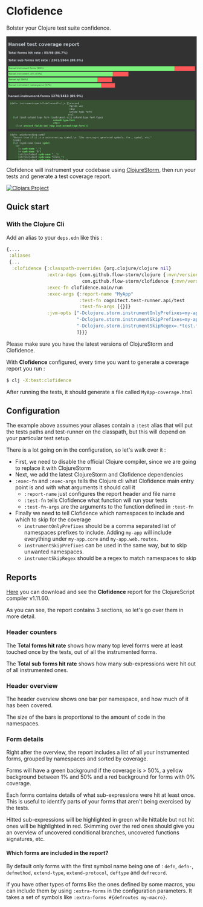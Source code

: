# Clofidence

Bolster your Clojure test suite confidence.

![screenshot](./images/screenshot.png)

Clofidence will instrument your codebase using [ClojureStorm](https://github.com/flow-storm/clojure), 
then run your tests and generate a test coverage report.

[![Clojars Project](https://img.shields.io/clojars/v/com.github.flow-storm/clofidence.svg)](https://clojars.org/com.github.flow-storm/clofidence)

## Quick start

### With the Clojure Cli

Add an alias to your `deps.edn` like this :

```clojure
{....
 :aliases 
 {...
  :clofidence {:classpath-overrides {org.clojure/clojure nil}
               :extra-deps {com.github.flow-storm/clojure {:mvn/version "LATEST"} ; >= 1.11.1-15
                            com.github.flow-storm/clofidence {:mvn/version "LATEST"}}
               :exec-fn clofidence.main/run
               :exec-args {:report-name "MyApp"
                           :test-fn cognitect.test-runner.api/test
                           :test-fn-args [{}]}
               :jvm-opts ["-Dclojure.storm.instrumentOnlyPrefixes=my-app"
                          "-Dclojure.storm.instrumentSkipPrefixes=my-app.unwanted-ns1,my-app.unwanted-ns2"
                          "-Dclojure.storm.instrumentSkipRegex=.*test.*"
                          ]}}}
```

Please make sure you have the latest versions of ClojureStorm and Clofidence.

With __Clofidence__ configured, every time you want to generate a coverage report you run :

```bash
$ clj -X:test:clofidence
```

After running the tests, it should generate a file called `MyApp-coverage.html`

## Configuration

The example above assumes your aliases contain a `:test` alias that will put the tests paths and test-runner 
on the classpath, but this will depend on your particular test setup.

There is a lot going on in the configuration, so let's walk over it :

  * First, we need to disable the official Clojure compiler, since we are going to replace it with ClojureStorm
  * Next, we add the latest ClojureStorm and Clofidence dependencies
  * `:exec-fn` and `:exec-args` tells the Clojure cli what  Clofidence main entry point is and with what arguments it should call it
    * `:report-name` just configures the report header and file name
    * `:test-fn` tells Clofidence what function will run your tests
    * `:test-fn-args` are the arguments to the function defined in `:test-fn`
  * Finally we need to tell Clofidence which namespaces to include and which to skip for the coverage
    * `instrumentOnlyPrefixes` should be a comma separated list of namespaces prefixes to include. Adding `my-app` will include everything 
    under `my-app.core` and `my-app.web.routes`.
    * `instrumentSkipPrefixes` can be used in the same way, but to skip unwanted namespaces.
    * `instrumentSkipRegex` should be a regex to match namespaces to skip
    
## Reports

[Here](/examples/ClojureScript-coverage.html) you can download and see the **Clofidence** report for the ClojureScript compiler v1.11.60.

As you can see, the report contains 3 sections, so let's go over them in more detail.

### Header counters

The **Total forms hit rate** shows how many top level forms were at least touched once by the tests, out of all the instrumented forms.

The **Total sub forms hit rate** shows how many sub-expressions were hit out of all instrumented ones.

### Header overview

The header overview shows one bar per namespace, and how much of it has been covered.

The size of the bars is proportional to the amount of code in the namespaces.

### Form details
  
Right after the overview, the report includes a list of all your instrumented forms, grouped by namespaces and sorted by coverage.

Forms will have a green background if the coverage is > 50%, a yellow background between 1% and 50% and a red background for forms with 0% coverage.

Each forms contains details of what sub-expressions were hit at least once. This is useful to identify parts of your forms that aren't being exercised
by the tests.

Hitted sub-expressions will be highlighted in green while hittable but not hit ones will be highlighted in red.
Skimming over the red ones should give you an overview of uncovered conditional branches, uncovered functions signatures, etc.


#### Which forms are included in the report?

By default only forms with the first symbol name being one of : `defn`, `defn-`, `defmethod`, `extend-type`, `extend-protocol`, `deftype` and `defrecord`.

If you have other types of forms like the ones defined by some macros, you can include them by using `:extra-forms` in the configuration 
parameters. It takes a set of symbols like `:extra-forms #{defroutes my-macro}`.
